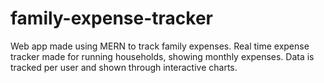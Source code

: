 # family-expense-tracker
 Web app made using MERN to track family expenses.
 Real time expense tracker made for running households, showing monthly expenses. Data is tracked per user and shown through interactive charts.
